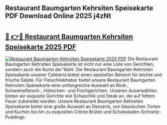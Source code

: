 ## Restaurant Baumgarten Kehrsiten Speisekarte PDF Download Online 2025 j4zNt

# <h2><a href="http://gcbexl.nevu.top/?p=Restaurant+Baumgarten+Kehrsiten+Speisekarte">🔗 👉🔴 Restaurant Baumgarten Kehrsiten Speisekarte 2025 PDF</a></h2>

[![Restaurant Baumgarten Kehrsiten Speisekarte 2025 PDF](https://i.imgur.com/dBaPXMq.png)](http://gcbexl.nevu.top/?p=Restaurant+Baumgarten+Kehrsiten+Speisekarte)
Die Restaurant Baumgarten Kehrsiten Speisekarte ist nicht nur eine Liste von Gerichten, sondern auch die Kunst der Wahl. Die Restaurant Baumgarten Kehrsiten Speisekarte unserer Cafeteria bietet einen speziellen Bereich für leichte und frische Salate. Für Fleischliebhaber bietet unsere Restaurant Baumgarten Kehrsiten Speisekarte eine umfangreiche Auswahl an Rind-, Schweinefleisch-, Hühnchen- und Fischgerichten. Unseren Auserwählten bieten wir exquisite Gerichte wie Schaschlik und Steak an, die auf fettem Feuer zubereitet werden. Unsere Restaurant Baumgarten Kehrsiten Speisekarte bietet eine große Auswahl an Desserts, von klassischen Torten und Kuchen bis hin zu exquisiten Crème Brûlée und Schokoladen-Schneitz-Puddings.
